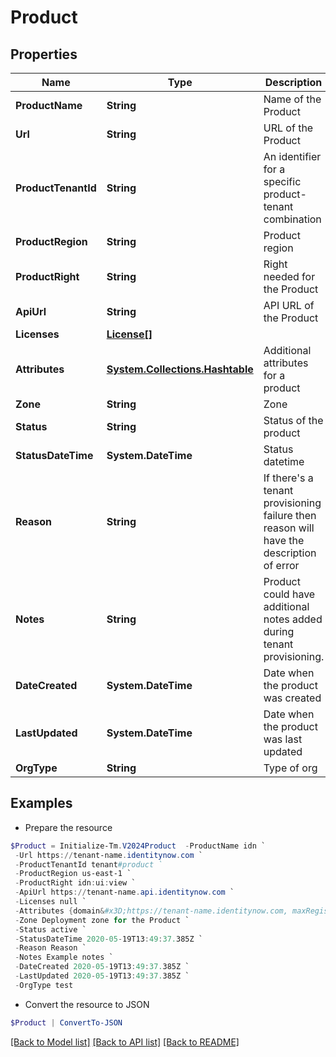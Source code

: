 # Product
## Properties

Name | Type | Description | Notes
------------ | ------------- | ------------- | -------------
**ProductName** | **String** | Name of the Product | [optional] 
**Url** | **String** | URL of the Product | [optional] 
**ProductTenantId** | **String** | An identifier for a specific product-tenant combination | [optional] 
**ProductRegion** | **String** | Product region | [optional] 
**ProductRight** | **String** | Right needed for the Product | [optional] 
**ApiUrl** | **String** | API URL of the Product | [optional] 
**Licenses** | [**License[]**](License.md) |  | [optional] 
**Attributes** | [**System.Collections.Hashtable**](AnyType.md) | Additional attributes for a product | [optional] 
**Zone** | **String** | Zone | [optional] 
**Status** | **String** | Status of the product | [optional] 
**StatusDateTime** | **System.DateTime** | Status datetime | [optional] 
**Reason** | **String** | If there&#39;s a tenant provisioning failure then reason will have the description of error | [optional] 
**Notes** | **String** | Product could have additional notes added during tenant provisioning. | [optional] 
**DateCreated** | **System.DateTime** | Date when the product was created | [optional] 
**LastUpdated** | **System.DateTime** | Date when the product was last updated | [optional] 
**OrgType** | **String** | Type of org | [optional] 

## Examples

- Prepare the resource
```powershell
$Product = Initialize-Tm.V2024Product  -ProductName idn `
 -Url https://tenant-name.identitynow.com `
 -ProductTenantId tenant#product `
 -ProductRegion us-east-1 `
 -ProductRight idn:ui:view `
 -ApiUrl https://tenant-name.api.identitynow.com `
 -Licenses null `
 -Attributes {domain&#x3D;https://tenant-name.identitynow.com, maxRegisteredUsers&#x3D;250} `
 -Zone Deployment zone for the Product `
 -Status active `
 -StatusDateTime 2020-05-19T13:49:37.385Z `
 -Reason Reason `
 -Notes Example notes `
 -DateCreated 2020-05-19T13:49:37.385Z `
 -LastUpdated 2020-05-19T13:49:37.385Z `
 -OrgType test
```

- Convert the resource to JSON
```powershell
$Product | ConvertTo-JSON
```

[[Back to Model list]](../README.md#documentation-for-models) [[Back to API list]](../README.md#documentation-for-api-endpoints) [[Back to README]](../README.md)

